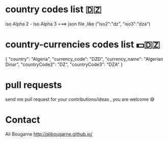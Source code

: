 # country codes list 🇩🇿
iso Alpha 2 - iso Alpha 3 ===> json file ,like ("iso2":"dz", "iso3":"dza")
# country-currencies codes list 💵🇩🇿
{
        "country": "Algeria",
        "currency_code": "DZD",
        "currency_name": "Algerian Dinar",
        "countryCode2": "DZ",
        "countryCode3": "DZA"
}
# pull requests
send me pull request for your contributions/ideas , you are welcome 😅

# Contact
Ali Bougarne
http://alibougarne.github.io/
